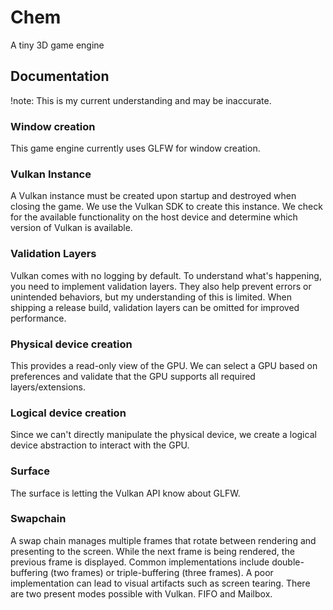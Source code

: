 # Chem

A tiny 3D game engine


## Documentation
!note: This is my current understanding and may be inaccurate.

### Window creation
This game engine currently uses GLFW for window creation.

### Vulkan Instance
A Vulkan instance must be created upon startup and destroyed when closing the game. We use the Vulkan SDK to create this instance. We check for the available functionality on the host device and determine which version of Vulkan is available.

### Validation Layers
Vulkan comes with no logging by default. To understand what's happening, you need to implement validation layers. They also help prevent errors or unintended behaviors, but my understanding of this is limited. When shipping a release build, validation layers can be omitted for improved performance.

### Physical device creation
This provides a read-only view of the GPU. We can select a GPU based on preferences and validate that the GPU supports all required layers/extensions.

### Logical device creation
Since we can't directly manipulate the physical device, we create a logical device abstraction to interact with the GPU.

### Surface
The surface is letting the Vulkan API know about GLFW.

### Swapchain
A swap chain manages multiple frames that rotate between rendering and presenting to the screen. While the next frame is being rendered, the previous frame is displayed. Common implementations include double-buffering (two frames) or triple-buffering (three frames). A poor implementation can lead to visual artifacts such as screen tearing. There are two present modes possible with Vulkan. FIFO and Mailbox.